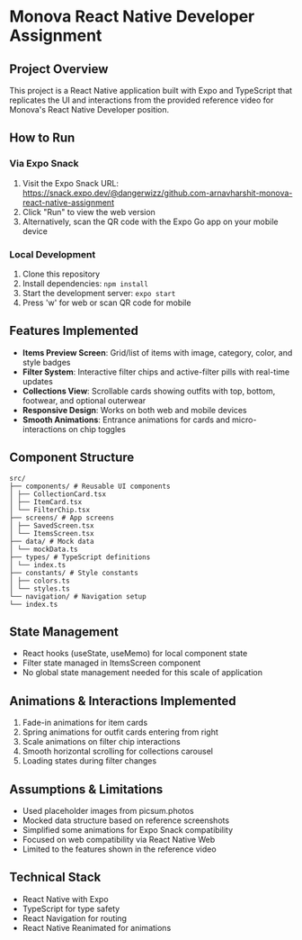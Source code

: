 # Monova React Native Developer Assignment

## Project Overview
This project is a React Native application built with Expo and TypeScript that replicates the UI and interactions from the provided reference video for Monova's React Native Developer position.

## How to Run
### Via Expo Snack
1. Visit the Expo Snack URL: https://snack.expo.dev/@dangerwizz/github.com-arnavharshit-monova-react-native-assignment
2. Click "Run" to view the web version
3. Alternatively, scan the QR code with the Expo Go app on your mobile device

### Local Development
1. Clone this repository
2. Install dependencies: `npm install`
3. Start the development server: `expo start`
4. Press 'w' for web or scan QR code for mobile

## Features Implemented
- **Items Preview Screen**: Grid/list of items with image, category, color, and style badges
- **Filter System**: Interactive filter chips and active-filter pills with real-time updates
- **Collections View**: Scrollable cards showing outfits with top, bottom, footwear, and optional outerwear
- **Responsive Design**: Works on both web and mobile devices
- **Smooth Animations**: Entrance animations for cards and micro-interactions on chip toggles

## Component Structure
```
src/
├── components/ # Reusable UI components
│ ├── CollectionCard.tsx
│ ├── ItemCard.tsx
│ └── FilterChip.tsx
├── screens/ # App screens
│ ├── SavedScreen.tsx
│ └── ItemsScreen.tsx
├── data/ # Mock data
│ └── mockData.ts
├── types/ # TypeScript definitions
│ └── index.ts
├── constants/ # Style constants
│ ├── colors.ts
│ └── styles.ts
└── navigation/ # Navigation setup
└── index.ts
```

## State Management
- React hooks (useState, useMemo) for local component state
- Filter state managed in ItemsScreen component
- No global state management needed for this scale of application

## Animations & Interactions Implemented
1. Fade-in animations for item cards
2. Spring animations for outfit cards entering from right
3. Scale animations on filter chip interactions
4. Smooth horizontal scrolling for collections carousel
5. Loading states during filter changes

## Assumptions & Limitations
- Used placeholder images from picsum.photos
- Mocked data structure based on reference screenshots
- Simplified some animations for Expo Snack compatibility
- Focused on web compatibility via React Native Web
- Limited to the features shown in the reference video

## Technical Stack
- React Native with Expo
- TypeScript for type safety
- React Navigation for routing
- React Native Reanimated for animations
